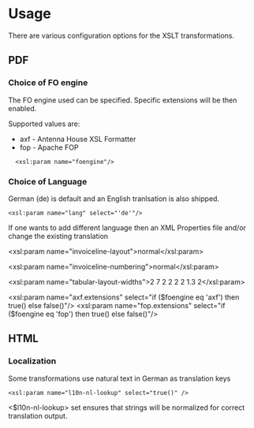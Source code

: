 # Usage

There are various configuration options for the XSLT transformations.


## PDF 

### Choice of FO engine 

The FO engine used can be specified. Specific extensions will be then enabled. 

Supported values are: 
* axf - Antenna House XSL Formatter
* fop - Apache FOP

```
  <xsl:param name="foengine"/>
```

### Choice of Language

German (de) is default and an English tranlsation is also shipped.

```
<xsl:param name="lang" select="'de'"/>
```
If one wants to add different language then an XML Properties file and/or change the existing translation
  
  <!-- Layout of invoce lines: 
            normal - default behaviour
            tabular - table like
       -->
  <xsl:param name="invoiceline-layout">normal</xsl:param>

  <!-- Numbering of invoice line/sub lines 
            normal - use numbers from invoice
            1.1    - use multilevel arabic numbering
            1.i    - use mixture of arabic and roman numbering
            00001  - use arabic numbering and align them
                   - any picture string supported by xsl:number instruction can be used
       -->
  <xsl:param name="invoiceline-numbering">normal</xsl:param>
  
  <!-- This parameter can be used when different proportions of table columns
       are needed for tabular layout
       -->
  <xsl:param name="tabular-layout-widths">2 7 2 2 2 2 1.3 2</xsl:param>
  
  <xsl:param name="axf.extensions" select="if ($foengine eq 'axf') then true() else false()"/>
  <xsl:param name="fop.extensions" select="if ($foengine eq 'fop') then true() else false()"/>


## HTML
### Localization 

Some transformations use natural text in German as translation keys

```
<xsl:param name="l10n-nl-lookup" select="true()" />
```

<$l10n-nl-lookup> set <true> ensures that strings will be normalized for correct translation output.